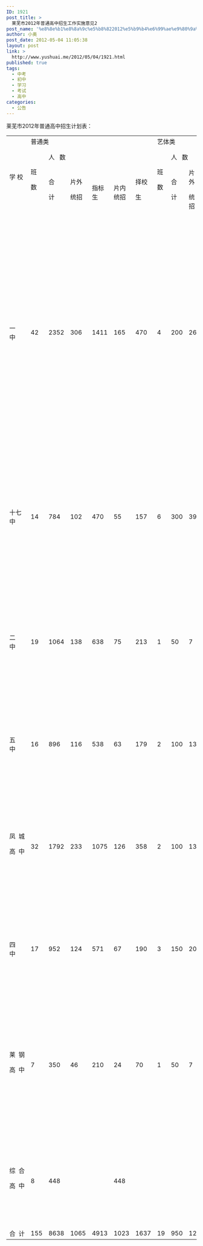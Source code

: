 ```yaml
---
ID: 1921
post_title: >
  莱芜市2012年普通高中招生工作实施意见2
post_name: '%e8%8e%b1%e8%8a%9c%e5%b8%822012%e5%b9%b4%e6%99%ae%e9%80%9a%e9%ab%98%e4%b8%ad%e6%8b%9b%e7%94%9f%e5%b7%a5%e4%bd%9c%e5%ae%9e%e6%96%bd%e6%84%8f%e8%a7%812'
author: 小奥
post_date: 2012-05-04 11:05:38
layout: post
link: >
  http://www.yushuai.me/2012/05/04/1921.html
published: true
tags:
  - 中考
  - 初中
  - 学习
  - 考试
  - 高中
categories:
  - 公告
---
```

莱芜市2012年普通高中招生计划表：<!--more-->
<table>
<tbody>
<tr>
<td rowspan="3" valign="center" width="60">学 校</td>
<td colspan="6" valign="center" width="276">普通类</td>
<td colspan="5" valign="center" width="210">艺体类</td>
<td colspan="6" valign="center" width="276">合   计</td>
<td rowspan="2" colspan="2" valign="top" width="228">&nbsp;

划 片 范 围</td>
</tr>
<tr>
<td rowspan="2" valign="center" width="36">班

数</td>
<td colspan="5" valign="center" width="240">人   数</td>
<td rowspan="2" valign="center" width="36">班

数</td>
<td colspan="4" valign="center" width="174">人   数</td>
<td rowspan="2" valign="center" width="36">班

数</td>
<td colspan="5" valign="center" width="240">总人数</td>
</tr>
<tr>
<td valign="center" width="48">合

计</td>
<td valign="center" width="48">片外

统招</td>
<td valign="center" width="48">指标生</td>
<td valign="center" width="48">片内统招</td>
<td valign="center" width="48">择校

生</td>
<td valign="center" width="36">合

计</td>
<td valign="center" width="48">片外

统招</td>
<td valign="center" width="48">片内

统招</td>
<td valign="center" width="42">择校

生</td>
<td valign="center" width="53">合

计</td>
<td valign="center" width="48">片外统招</td>
<td valign="center" width="48">指标生</td>
<td valign="center" width="48">片内统招</td>
<td colspan="2" valign="center" width="48">择校 

生</td>
<td colspan="2" valign="top" width="228"> </td>
</tr>
<tr>
<td valign="center" width="60">一　中</td>
<td valign="center" width="36">42</td>
<td valign="center" width="48">2352</td>
<td valign="center" width="48">306</td>
<td valign="center" width="48">1411</td>
<td valign="center" width="48">165</td>
<td valign="center" width="48">470</td>
<td valign="center" width="36">4</td>
<td valign="center" width="36">200</td>
<td valign="center" width="48">26</td>
<td valign="center" width="48">134</td>
<td valign="center" width="42">40</td>
<td valign="center" width="36">46</td>
<td valign="center" width="53">2552</td>
<td valign="center" width="48">332</td>
<td valign="center" width="48">1411</td>
<td valign="center" width="48">299</td>
<td colspan="2" valign="center" width="48">510</td>
<td colspan="2" valign="top" width="228">城区六所初中和高庄中学（与十七中共招）、南冶中学、辛庄、高新区实验学校、原一中实验学校、莱新中学</td>
</tr>
<tr>
<td valign="center" width="60">十七中</td>
<td valign="center" width="36">14</td>
<td valign="center" width="48">784</td>
<td valign="center" width="48">102</td>
<td valign="center" width="48">470</td>
<td valign="center" width="48">55</td>
<td valign="center" width="48">157</td>
<td valign="center" width="36">6</td>
<td valign="center" width="36">300</td>
<td valign="center" width="48">39</td>
<td valign="center" width="48">201</td>
<td valign="center" width="42">60</td>
<td valign="center" width="36">20</td>
<td valign="center" width="53">1084</td>
<td valign="center" width="48">141</td>
<td valign="center" width="48">470</td>
<td valign="center" width="48">256</td>
<td colspan="2" valign="center" width="48">217</td>
<td colspan="2" valign="top" width="228">城区六所初中和高庄中学（与一中共招）、牛泉、原鄂庄学校</td>
</tr>
<tr>
<td valign="center" width="60">二　中</td>
<td valign="center" width="36">19</td>
<td valign="center" width="48">1064</td>
<td valign="center" width="48">138</td>
<td valign="center" width="48">638</td>
<td valign="center" width="48">75</td>
<td valign="center" width="48">213</td>
<td valign="center" width="36">1</td>
<td valign="center" width="36">50</td>
<td valign="center" width="48">7</td>
<td valign="center" width="48">33</td>
<td valign="center" width="42">10</td>
<td valign="center" width="36">20</td>
<td valign="center" width="53">1114</td>
<td valign="center" width="48">145</td>
<td valign="center" width="48">638</td>
<td valign="center" width="48">108</td>
<td colspan="2" valign="center" width="48">223</td>
<td colspan="2" valign="center" width="228">口镇、羊里、茶业口、雪野镇上游中学和雪野中学</td>
</tr>
<tr>
<td valign="center" width="60">五　中</td>
<td valign="center" width="36">16</td>
<td valign="center" width="48">896</td>
<td valign="center" width="48">116</td>
<td valign="center" width="48">538</td>
<td valign="center" width="48">63</td>
<td valign="center" width="48">179</td>
<td valign="center" width="36">2</td>
<td valign="center" width="36">100</td>
<td valign="center" width="48">13</td>
<td valign="center" width="48">67</td>
<td valign="center" width="42">20</td>
<td valign="center" width="36">18</td>
<td valign="center" width="53">996</td>
<td valign="center" width="48">129</td>
<td valign="center" width="48">538</td>
<td valign="center" width="48">130</td>
<td colspan="2" valign="center" width="48">199</td>
<td colspan="2" valign="center" width="228">寨里、杨庄、大王庄、雪野镇鹿野中学</td>
</tr>
<tr>
<td valign="center" width="60">凤  城

高  中</td>
<td valign="center" width="36">32</td>
<td valign="center" width="48">1792</td>
<td valign="center" width="48">233</td>
<td valign="center" width="48">1075</td>
<td valign="center" width="48">126</td>
<td valign="center" width="48">358</td>
<td valign="center" width="36">2</td>
<td valign="center" width="36">100</td>
<td valign="center" width="48">13</td>
<td valign="center" width="48">67</td>
<td valign="center" width="42">20</td>
<td valign="center" width="36">34</td>
<td valign="center" width="53">1892</td>
<td valign="center" width="48">246</td>
<td valign="center" width="48">1075</td>
<td valign="center" width="48">193</td>
<td colspan="2" valign="center" width="48">378</td>
<td colspan="2" valign="top" width="228">张家洼、方下、苗山、和庄、原凤城佳联学校</td>
</tr>
<tr>
<td valign="center" width="60">四　中</td>
<td valign="center" width="36">17</td>
<td valign="center" width="48">952</td>
<td valign="center" width="48">124</td>
<td valign="center" width="48">571</td>
<td valign="center" width="48">67</td>
<td valign="center" width="48">190</td>
<td valign="center" width="36">3</td>
<td valign="center" width="36">150</td>
<td valign="center" width="48">20</td>
<td valign="center" width="48">100</td>
<td valign="center" width="42">30</td>
<td valign="center" width="36">20</td>
<td valign="center" width="53">1102</td>
<td valign="center" width="48">144</td>
<td valign="center" width="48">571</td>
<td valign="center" width="48">167</td>
<td colspan="2" valign="center" width="48">220</td>
<td colspan="2" valign="top" width="228">艾山、颜庄、里辛、黄庄、潘西学校</td>
</tr>
<tr>
<td valign="center" width="60">莱  钢

高  中</td>
<td valign="center" width="36">7</td>
<td valign="center" width="48">350</td>
<td valign="center" width="48">46</td>
<td valign="center" width="48">210</td>
<td valign="center" width="48">24</td>
<td valign="center" width="48">70</td>
<td valign="center" width="36">1</td>
<td valign="center" width="36">50</td>
<td valign="center" width="48">7</td>
<td valign="center" width="48">33</td>
<td valign="center" width="42">10</td>
<td valign="center" width="36">8</td>
<td valign="center" width="53">400</td>
<td valign="center" width="48">53</td>
<td valign="center" width="48">210</td>
<td valign="center" width="48">57</td>
<td colspan="2" valign="center" width="48">80</td>
<td colspan="2" valign="top" width="228">新兴路学校、双泉路学校、共建路学校、育才路中学、铁铜沟学校</td>
</tr>
<tr>
<td valign="center" width="60">综  合

高  中</td>
<td valign="center" width="36">8</td>
<td valign="center" width="48">448</td>
<td valign="center" width="48"> </td>
<td valign="center" width="48"> </td>
<td valign="center" width="48">448</td>
<td valign="center" width="48"> </td>
<td valign="center" width="36"> </td>
<td valign="center" width="36"> </td>
<td valign="center" width="48"> </td>
<td valign="center" width="48"> </td>
<td valign="center" width="42"> </td>
<td valign="center" width="36">8</td>
<td valign="center" width="53">448</td>
<td valign="center" width="48"> </td>
<td valign="center" width="48"> </td>
<td valign="center" width="48">448</td>
<td colspan="2" valign="center" width="48"> </td>
<td colspan="2" valign="top" width="228">全市各初中（其他各高中统招线以下考生）</td>
</tr>
<tr>
<td valign="center" width="60">合  计</td>
<td valign="center" width="36">155</td>
<td valign="center" width="48">8638</td>
<td valign="center" width="48">1065</td>
<td valign="center" width="48">4913</td>
<td valign="center" width="48">1023</td>
<td valign="center" width="48">1637</td>
<td valign="center" width="36">19</td>
<td valign="center" width="36">950</td>
<td valign="center" width="48">125</td>
<td valign="center" width="48">635</td>
<td valign="center" width="42">190</td>
<td valign="center" width="36">174</td>
<td valign="center" width="53">9588</td>
<td valign="center" width="48">1190</td>
<td valign="center" width="48">4913</td>
<td valign="center" width="48">1658</td>
<td colspan="2" valign="center" width="48">1827</td>
<td colspan="2" valign="top" width="228"> </td>
</tr>
</tbody>
</table>